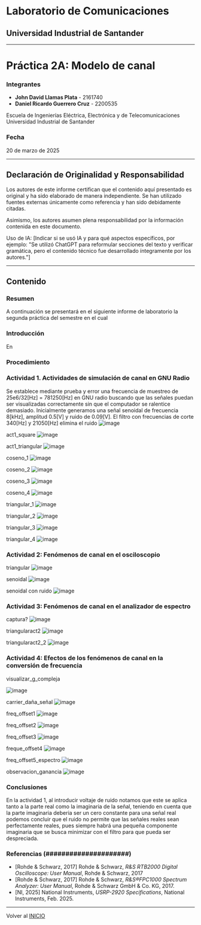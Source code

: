 # Laboratorio de Comunicaciones
## Universidad Industrial de Santander

---
# Práctica 2A: Modelo de canal

### Integrantes
- **John David Llamas Plata** - 2161740
- **Daniel Ricardo Guerrero Cruz** - 2200535

Escuela de Ingenierías Eléctrica, Electrónica y de Telecomunicaciones  
Universidad Industrial de Santander

### Fecha
20 de marzo de 2025

---

## Declaración de Originalidad y Responsabilidad
Los autores de este informe certifican que el contenido aquí presentado es original y ha sido elaborado de manera independiente. Se han utilizado fuentes externas únicamente como referencia y han sido debidamente citadas.

Asimismo, los autores asumen plena responsabilidad por la información contenida en este documento. 

Uso de IA: [Indicar si se usó IA y para qué aspectos específicos, por ejemplo: "Se utilizó ChatGPT para reformular secciones del texto y verificar gramática, pero el contenido técnico fue desarrollado íntegramente por los autores."]

---
## Contenido

### Resumen
A continuación se presentará en el siguiente informe de laboratorio la segunda práctica del semestre en el cual

### Introducción
En

### Procedimiento

### Actividad 1. Actividades de simulación de canal en GNU Radio

Se establece mediante prueba y error una frecuencia de muestreo de 25e6/32[Hz] = 781250[Hz] en GNU radio buscando que las señales puedan ser visualizadas correctamente sin que el computador se ralentice demasiado. Inicialmente generamos una señal senoidal de frecuencia 8[kHz], amplitud 0.5[V] y ruido de 0.09[V]. El filtro con frecuencias de corte 340[Hz] y 21050[Hz] elimina el ruido
![image](https://github.com/user-attachments/assets/3ac17e59-2b61-4050-9250-4073f4f6cbf3)

act1_square
![image](https://github.com/user-attachments/assets/c2b5ec21-ce45-483a-aaa8-6b7b626fb371)

act1_triangular
![image](https://github.com/user-attachments/assets/acd20367-7410-4e68-b063-e943798d8855)

coseno_1
![image](https://github.com/user-attachments/assets/3d494f87-bfe1-47df-be42-15da60e671b9)

coseno_2
![image](https://github.com/user-attachments/assets/f00efeb4-c1f5-4ff9-83e7-c217ef66eafa)

coseno_3
![image](https://github.com/user-attachments/assets/953a1ab8-0f76-4f8c-ac4e-d2808f9e64f6)

coseno_4
![image](https://github.com/user-attachments/assets/5d8ea3ac-5a98-4a20-ab65-e95613519d60)

triangular_1
![image](https://github.com/user-attachments/assets/b7efd8ca-2b91-4e45-8635-de726d55019f)

triangular_2
![image](https://github.com/user-attachments/assets/cc085435-7267-44a1-bbeb-849db7117501)

triangular_3
![image](https://github.com/user-attachments/assets/6f9a15e0-28a0-4c5b-9a74-572f20db5fa2)

triangular_4
![image](https://github.com/user-attachments/assets/1ab01d4a-ddf0-4fd7-bd77-c9cb76ce2570)


### Actividad 2: Fenómenos de canal en el osciloscopio

triangular
![image](https://github.com/user-attachments/assets/022d888a-a73a-47d8-88a3-212a453b3bb5)

senoidal
![image](https://github.com/user-attachments/assets/344aa7cb-3728-46c9-b8a3-4aeb68d617ec)

senoidal con ruido
![image](https://github.com/user-attachments/assets/431a6291-44f1-472e-89ec-2b9b17c0a8af)


### Actividad 3: Fenómenos de canal en el analizador de espectro

captura?
![image](https://github.com/user-attachments/assets/832fdd2a-7af4-4cff-8a6b-84f8f6021b88)

triangularact2
![image](https://github.com/user-attachments/assets/56c21060-30f4-4c3b-bfa3-a36da3c8aefa)

triangularact2_2
![image](https://github.com/user-attachments/assets/c7fbb41b-72f6-4989-b706-15a4c1f138ce)



### Actividad 4:  Efectos de los fenómenos de canal en la conversión de frecuencia

visualizar_g_compleja

![image](https://github.com/user-attachments/assets/24049f1d-b9c0-4c47-a020-093f2cb4b06d)

carrier_daña_señal
![image](https://github.com/user-attachments/assets/de5c9c88-14e9-4cc7-842d-56584a43fd6e)

freq_offset1
![image](https://github.com/user-attachments/assets/69c22cff-42b8-4131-865d-90245b8ab6ef)

freq_offset2
![image](https://github.com/user-attachments/assets/ebf89ea3-f750-40b8-8867-6febbf8e0034)

freq_offset3
![image](https://github.com/user-attachments/assets/a8b1dfc5-72fb-43e0-93e5-ceffe9ed8e34)

freque_offset4
![image](https://github.com/user-attachments/assets/f117fc87-e87e-446e-ba47-86376abbc31a)

freq_offset5_espectro
![image](https://github.com/user-attachments/assets/7393114f-3d93-4b5f-aa39-5bf12db5593b)

observacion_ganancia
![image](https://github.com/user-attachments/assets/d0baff28-9859-4b76-9426-233607c52a5c)


### Conclusiones
En la actividad 1, al introducir voltaje de ruido notamos que este se aplica tanto a la parte real como la imaginaria de la señal, teniendo en cuenta que la parte imaginaria deberia ser un cero constante para una señal real podemos concluir que el ruido no permite que las señales reales sean perfectamente reales, pues siempre habrá una pequeña componente imaginaria que se busca minimizar con el filtro para que pueda ser despreciada.
### Referencias (#####################)

- [Rohde & Schwarz, 2017] Rohde & Schwarz, *R&S RTB2000 Digital Oscilloscope: User Manual*, Rohde & Schwarz, 2017
- [Rohde & Schwarz, 2017] Rohde & Schwarz, *R&S®FPC1000 Spectrum Analyzer: User Manual*, Rohde & Schwarz GmbH & Co. KG, 2017.
- [NI, 2025] National Instruments, *USRP-2920 Specifications*, National Instruments, Feb. 2025.

---

Volver al [INICIO](#laboratorio-de-comunicaciones)
